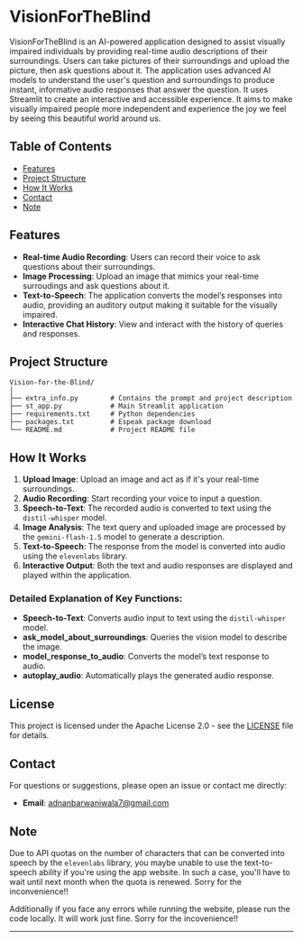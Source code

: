# VisionForTheBlind
VisionForTheBlind is an AI-powered application designed to assist visually impaired individuals by providing real-time audio descriptions of their surroundings. Users can take pictures of their surroundings and upload the picture, then ask questions about it. The application uses advanced AI models to understand the user's question and surroundings to produce instant, informative audio responses that answer the question. It uses Streamlit to create an interactive and accessible experience. It aims to make visually impaired people more independent and experience the joy we feel by seeing this beautiful world around us.

## Table of Contents

- [Features](#Features)
- [Project Structure](#Project-Structure)
- [How It Works](#How-It-Works)
- [Contact](#Contact)
- [Note](#Note)

## Features

- **Real-time Audio Recording**: Users can record their voice to ask questions about their surroundings.
- **Image Processing**: Upload an image that mimics your real-time surroudings and ask questions about it.
- **Text-to-Speech**: The application converts the model’s responses into audio, providing an auditory output making it suitable for the visually impaired.
- **Interactive Chat History**: View and interact with the history of queries and responses.

## Project Structure

```
Vision-for-the-Blind/
│
├── extra_info.py        # Contains the prompt and project description
├── st_app.py            # Main Streamlit application
├── requirements.txt     # Python dependencies
├── packages.txt         # Espeak package download
└── README.md            # Project README file
```

## How It Works

1. **Upload Image**: Upload an image and act as if it's your real-time surroundings.
2. **Audio Recording**: Start recording your voice to input a question.
3. **Speech-to-Text**: The recorded audio is converted to text using the `distil-whisper` model.
4. **Image Analysis**: The text query and uploaded image are processed by the `gemini-flash-1.5` model to generate a description.
5. **Text-to-Speech**: The response from the model is converted into audio using the `elevenlabs` library.
6. **Interactive Output**: Both the text and audio responses are displayed and played within the application.

### Detailed Explanation of Key Functions:

- **Speech-to-Text**: Converts audio input to text using the `distil-whisper` model.
- **ask_model_about_surroundings**: Queries the vision model to describe the image.
- **model_response_to_audio**: Converts the model’s text response to audio.
- **autoplay_audio**: Automatically plays the generated audio response.

## License

This project is licensed under the Apache License 2.0 - see the [LICENSE](LICENSE.txt) file for details.

## Contact

For questions or suggestions, please open an issue or contact me directly:

- **Email**: adnanbarwaniwala7@gmail.com

## Note

Due to API quotas on the number of characters that can be converted into speech by the `elevenlabs` library, you maybe unable to use the text-to-speech ability if you're using the app website. In such a case, you'll have to wait until next month when the quota is renewed. Sorry for the inconvenience!!

Additionally if you face any errors while running the website, please run the code locally. It will work just fine. Sorry for the incovenience!!

---
